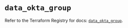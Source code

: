 # `data_okta_group`

Refer to the Terraform Registry for docs: [`data_okta_group`](https://registry.terraform.io/providers/okta/okta/4.12.0/docs/data-sources/group).
